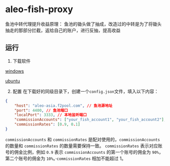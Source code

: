 # aleo-fish-proxy

鱼池中转代理提升收益原理：
鱼池的锄头做了抽成，改造过的中转是为了将锄头抽走的那部分拦截，返给自己的账户，进行反抽，提高收益

## 运行

1. 下载软件

[windows]()

[ubuntu]()

2. 配置
   在下载好的同级目录下，创建一个`config.json`文件，填入以下内容：

```json
{
    "host": "aleo-asia.f2pool.com", // 鱼池源地址
    "port": 4400, // 鱼池端口
    "localPort": 3333, // 本地监听端口
    "commissionAccounts": ["your_fish_account1", "your_fish_account2"],
    "commissionRates": [0.9, 0.1]
}
```

`commissionAccounts` 和 `commissionRates` 是配对使用的，`commissionAccounts` 的数量和 `commissionRates` 的数量需要保持一致。
`commissionRates` 表示对应账号的佣金比例，例如 `0.9` 表示 `commissionAccounts` 的第一个账号的佣金为 `90%`，第二个账号的佣金为 `10%`。·`commissionRates` 相加不能超过 1。
